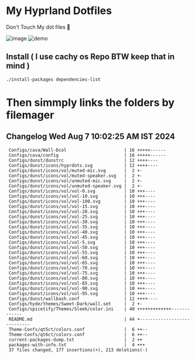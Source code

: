 # My Hyprland Dotfiles
  Don't Touch My dot files 🙂
 

  ![image](https://github.com/ALEX5402/dotfiles/assets/76860596/2fbe6020-4d76-4cf7-b052-58ff43cda405)
  ![demo](https://github.com/ALEX5402/dotfiles/assets/76860596/ff68bba7-e8da-49d3-a716-3ed3d73cfc25)

## Install ( I use cachy os Repo BTW keep that in mind )
``` ./install-packages dependencies-list ```

# Then simmply links the folders by filemager
 
## Changelog Wed Aug  7 10:02:25 AM IST 2024
```
 Configs/cava/Wall-Dcol                      | 16 +++++------
 Configs/cava/config                         | 16 +++++------
 Configs/dunst/dunstrc                       | 12 ++++----
 Configs/dunst/icons/hyprdots.svg            | 12 ++++----
 Configs/dunst/icons/vol/muted-mic.svg       |  2 +-
 Configs/dunst/icons/vol/muted-speaker.svg   |  2 +-
 Configs/dunst/icons/vol/unmuted-mic.svg     |  2 +-
 Configs/dunst/icons/vol/unmuted-speaker.svg |  2 +-
 Configs/dunst/icons/vol/vol-0.svg           | 10 +++----
 Configs/dunst/icons/vol/vol-10.svg          | 10 +++----
 Configs/dunst/icons/vol/vol-100.svg         | 10 +++----
 Configs/dunst/icons/vol/vol-15.svg          | 10 +++----
 Configs/dunst/icons/vol/vol-20.svg          | 10 +++----
 Configs/dunst/icons/vol/vol-25.svg          | 10 +++----
 Configs/dunst/icons/vol/vol-30.svg          | 10 +++----
 Configs/dunst/icons/vol/vol-35.svg          | 10 +++----
 Configs/dunst/icons/vol/vol-40.svg          | 10 +++----
 Configs/dunst/icons/vol/vol-45.svg          | 10 +++----
 Configs/dunst/icons/vol/vol-5.svg           | 10 +++----
 Configs/dunst/icons/vol/vol-50.svg          | 10 +++----
 Configs/dunst/icons/vol/vol-55.svg          | 10 +++----
 Configs/dunst/icons/vol/vol-60.svg          | 10 +++----
 Configs/dunst/icons/vol/vol-65.svg          | 10 +++----
 Configs/dunst/icons/vol/vol-70.svg          | 10 +++----
 Configs/dunst/icons/vol/vol-75.svg          | 10 +++----
 Configs/dunst/icons/vol/vol-80.svg          | 10 +++----
 Configs/dunst/icons/vol/vol-85.svg          | 10 +++----
 Configs/dunst/icons/vol/vol-90.svg          | 10 +++----
 Configs/dunst/icons/vol/vol-95.svg          | 10 +++----
 Configs/dunst/wallbash.conf                 | 12 ++++----
 Configs/hyde/themes/Sweet-Dark/wall.set     |  2 +-
 Configs/spicetify/Themes/Sleek/color.ini    | 40 +++++++++++++-------------
 README.md                                   | 44 +----------------------------
 Theme-Confs/qt5ct/colors.conf               |  6 ++--
 Theme-Confs/qt6ct/colors.conf               |  6 ++--
 current-packages-dump.txt                   |  2 ++
 packages-with-info.txt                      |  4 +++
 37 files changed, 177 insertions(+), 213 deletions(-)
```
 

